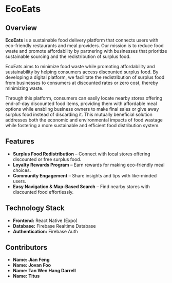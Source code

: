 # EcoEats

## Overview

**EcoEats** is a sustainable food delivery platform that connects users with eco-friendly restaurants and meal providers. Our mission is to reduce food waste and promote affordability by partnering with businesses that prioritize sustainable sourcing and the redistribution of surplus food.

EcoEats aims to minimize food waste while promoting affordability and sustainability by helping consumers access discounted surplus food. By developing a digital platform, we facilitate the redistribution of surplus food from businesses to consumers at discounted rates or zero cost, thereby minimizing waste.

Through this platform, consumers can easily locate nearby stores offering end-of-day discounted food items, providing them with affordable meal options while enabling business owners to make final sales or give away surplus food instead of discarding it. This mutually beneficial solution addresses both the economic and environmental impacts of food wastage while fostering a more sustainable and efficient food distribution system.

## Features

- **Surplus Food Redistribution** – Connect with local stores offering discounted or free surplus food.
- **Loyalty Rewards Program** – Earn rewards for making eco-friendly meal choices.
- **Community Engagement** – Share insights and tips with like-minded users.
- **Easy Navigation & Map-Based Search** – Find nearby stores with discounted food effortlessly.

## Technology Stack

- **Frontend:** React Native (Expo)
- **Database:** Firebase Realtime Database
- **Authentication:** Firebase Auth

## Contributors

- **Name: Jian Feng**
- **Name: Jovan Foo**
- **Name: Tan Wen Hang Darrell**
- **Name: Titus**
